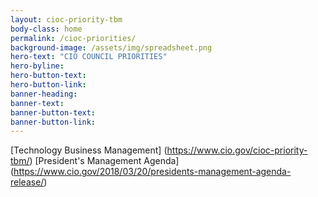 ```yaml
---
layout: cioc-priority-tbm
body-class: home
permalink: /cioc-priorities/
background-image: /assets/img/spreadsheet.png
hero-text: "CIO COUNCIL PRIORITIES"
hero-byline: 
hero-button-text: 
hero-button-link: 
banner-heading: 
banner-text: 
banner-button-text: 
banner-button-link: 
---
```


[Technology Business Management] (https://www.cio.gov/cioc-priority-tbm/)
[President's Management Agenda] (https://www.cio.gov/2018/03/20/presidents-management-agenda-release/)
